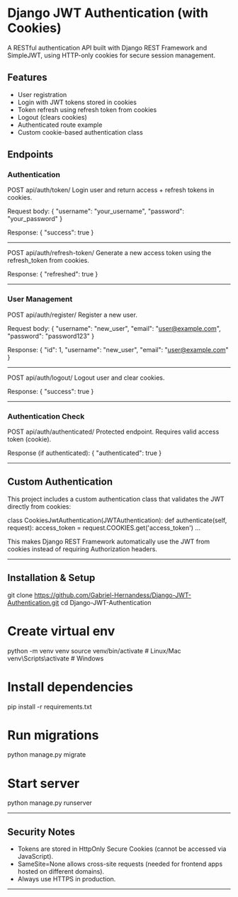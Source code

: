 # Django JWT Authentication (with Cookies)

A RESTful authentication API built with Django REST Framework and SimpleJWT, using HTTP-only cookies for secure session management.

## Features
- User registration
- Login with JWT tokens stored in cookies
- Token refresh using refresh token from cookies
- Logout (clears cookies)
- Authenticated route example
- Custom cookie-based authentication class

## Endpoints

### Authentication
POST api/auth/token/
Login user and return access + refresh tokens in cookies.

Request body:
{
  "username": "your_username",
  "password": "your_password"
}

Response:
{
  "success": true
}

---

POST api/auth/refresh-token/
Generate a new access token using the refresh_token from cookies.

Response:
{
  "refreshed": true
}

---

### User Management
POST api/auth/register/
Register a new user.

Request body:
{
  "username": "new_user",
  "email": "user@example.com",
  "password": "password123"
}

Response:
{
  "id": 1,
  "username": "new_user",
  "email": "user@example.com"
}

---

POST api/auth/logout/
Logout user and clear cookies.

Response:
{
  "success": true
}

---

### Authentication Check
POST api/auth/authenticated/
Protected endpoint. Requires valid access token (cookie).

Response (if authenticated):
{
  "authenticated": true
}

---

## Custom Authentication

This project includes a custom authentication class that validates the JWT directly from cookies:

class CookiesJwtAuthentication(JWTAuthentication):
    def authenticate(self, request):
        access_token = request.COOKIES.get('access_token')
        ...

This makes Django REST Framework automatically use the JWT from cookies instead of requiring Authorization headers.

---

## Installation & Setup

git clone https://github.com/Gabriel-Hernandess/Django-JWT-Authentication.git
cd Django-JWT-Authentication

# Create virtual env
python -m venv venv
source venv/bin/activate  # Linux/Mac
venv\Scripts\activate     # Windows

# Install dependencies
pip install -r requirements.txt

# Run migrations
python manage.py migrate

# Start server
python manage.py runserver

---

## Security Notes
- Tokens are stored in HttpOnly Secure Cookies (cannot be accessed via JavaScript).
- SameSite=None allows cross-site requests (needed for frontend apps hosted on different domains).
- Always use HTTPS in production.

---
